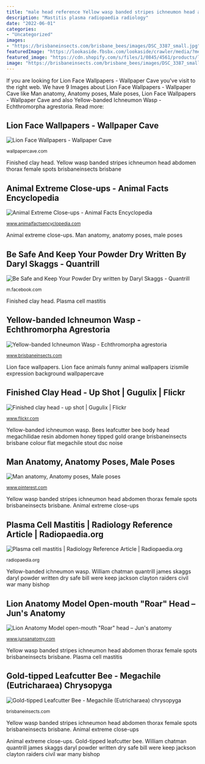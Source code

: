 ```yaml
---
title: "male head reference Yellow wasp banded stripes ichneumon head abdomen thorax female spots brisbaneinsects brisbane"
description: "Mastitis plasma radiopaedia radiology"
date: "2022-06-01"
categories:
- "Uncategorized"
images:
- "https://brisbaneinsects.com/brisbane_bees/images/DSC_3387_small.jpg"
featuredImage: "https://lookaside.fbsbx.com/lookaside/crawler/media/?media_id=351153361698705"
featured_image: "https://cdn.shopify.com/s/files/1/0845/4561/products/lion_anatomy_flesh_openmouth_muscle_grey_grande.jpg?v=1475272328"
image: "https://brisbaneinsects.com/brisbane_bees/images/DSC_3387_small.jpg"
---
```


If you are looking for Lion Face Wallpapers - Wallpaper Cave you've visit to the right web. We have 9 Images about Lion Face Wallpapers - Wallpaper Cave like Man anatomy, Anatomy poses, Male poses, Lion Face Wallpapers - Wallpaper Cave and also Yellow-banded Ichneumon Wasp - Echthromorpha agrestoria. Read more:

## Lion Face Wallpapers - Wallpaper Cave

![Lion Face Wallpapers - Wallpaper Cave](https://wallpapercave.com/wp/JmZAhfI.jpg "Finished clay head")

<small>wallpapercave.com</small>

Finished clay head. Yellow wasp banded stripes ichneumon head abdomen thorax female spots brisbaneinsects brisbane

## Animal Extreme Close-ups - Animal Facts Encyclopedia

![Animal Extreme Close-ups - Animal Facts Encyclopedia](https://www.animalfactsencyclopedia.com/images/animalextremeclose-up-angrylion.jpg "Mastitis plasma radiopaedia radiology")

<small>www.animalfactsencyclopedia.com</small>

Animal extreme close-ups. Man anatomy, anatomy poses, male poses

## Be Safe And Keep Your Powder Dry Written By Daryl Skaggs - Quantrill

![Be Safe and Keep Your Powder Dry written by Daryl Skaggs - Quantrill](https://lookaside.fbsbx.com/lookaside/crawler/media/?media_id=351153361698705 "Mastitis plasma radiopaedia radiology")

<small>m.facebook.com</small>

Finished clay head. Plasma cell mastitis

## Yellow-banded Ichneumon Wasp - Echthromorpha Agrestoria

![Yellow-banded Ichneumon Wasp - Echthromorpha agrestoria](https://www.brisbaneinsects.com/brisbane_ichneumonwasps/images/SCN_0053.jpg "Animal extreme close-ups")

<small>www.brisbaneinsects.com</small>

Lion face wallpapers. Lion face animals funny animal wallpapers izismile expression background wallpapercave

## Finished Clay Head - Up Shot | Gugulix | Flickr

![Finished clay head - up shot | Gugulix | Flickr](https://c1.staticflickr.com/3/2248/1732786661_c88a037e12_z.jpg?zz=1 "Bees leafcutter bee body head megachilidae resin abdomen honey tipped gold orange brisbaneinsects brisbane colour flat megachile stout dsc noise")

<small>www.flickr.com</small>

Yellow-banded ichneumon wasp. Bees leafcutter bee body head megachilidae resin abdomen honey tipped gold orange brisbaneinsects brisbane colour flat megachile stout dsc noise

## Man Anatomy, Anatomy Poses, Male Poses

![Man anatomy, Anatomy poses, Male poses](https://i.pinimg.com/736x/07/9f/44/079f44d44e8680e065b9eb3bae90a714.jpg "Mastitis plasma radiopaedia radiology")

<small>www.pinterest.com</small>

Yellow wasp banded stripes ichneumon head abdomen thorax female spots brisbaneinsects brisbane. Animal extreme close-ups

## Plasma Cell Mastitis | Radiology Reference Article | Radiopaedia.org

![Plasma cell mastitis | Radiology Reference Article | Radiopaedia.org](https://prod-images-static.radiopaedia.org/images/54305501/0._gallery.jpeg "Be safe and keep your powder dry written by daryl skaggs")

<small>radiopaedia.org</small>

Yellow-banded ichneumon wasp. William chatman quantrill james skaggs daryl powder written dry safe bill were keep jackson clayton raiders civil war many bishop

## Lion Anatomy Model Open-mouth &quot;Roar&quot; Head – Jun&#039;s Anatomy

![Lion Anatomy Model open-mouth &quot;Roar&quot; head – Jun&#039;s anatomy](https://cdn.shopify.com/s/files/1/0845/4561/products/lion_anatomy_flesh_openmouth_muscle_grey_grande.jpg?v=1475272328 "Plasma cell mastitis")

<small>www.junsanatomy.com</small>

Yellow wasp banded stripes ichneumon head abdomen thorax female spots brisbaneinsects brisbane. Plasma cell mastitis

## Gold-tipped Leafcutter Bee - Megachile (Eutricharaea) Chrysopyga

![Gold-tipped Leafcutter Bee - Megachile (Eutricharaea) chrysopyga](https://brisbaneinsects.com/brisbane_bees/images/DSC_3387_small.jpg "Plasma cell mastitis")

<small>brisbaneinsects.com</small>

Yellow wasp banded stripes ichneumon head abdomen thorax female spots brisbaneinsects brisbane. Animal extreme close-ups

Animal extreme close-ups. Gold-tipped leafcutter bee. William chatman quantrill james skaggs daryl powder written dry safe bill were keep jackson clayton raiders civil war many bishop
